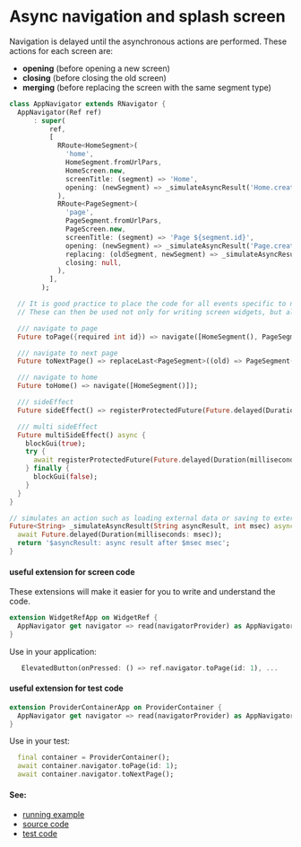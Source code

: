 # Async navigation and splash screen

Navigation is delayed until the asynchronous actions are performed. These actions for each screen are:
- **opening** (before opening a new screen)
- **closing** (before closing the old screen)
- **merging** (before replacing the screen with the same segment type)

```dart
class AppNavigator extends RNavigator {
  AppNavigator(Ref ref)
      : super(
          ref,
          [
            RRoute<HomeSegment>(
              'home',
              HomeSegment.fromUrlPars,
              HomeScreen.new,
              screenTitle: (segment) => 'Home',
              opening: (newSegment) => _simulateAsyncResult('Home.creating', 2000),
            ),
            RRoute<PageSegment>(
              'page',
              PageSegment.fromUrlPars,
              PageScreen.new,
              screenTitle: (segment) => 'Page ${segment.id}',
              opening: (newSegment) => _simulateAsyncResult('Page.creating', 240),
              replacing: (oldSegment, newSegment) => _simulateAsyncResult('Page.merging', 800),
              closing: null,
            ),
          ],
        );

  // It is good practice to place the code for all events specific to navigation in AppNavigator.
  // These can then be used not only for writing screen widgets, but also for testing.

  /// navigate to page
  Future toPage({required int id}) => navigate([HomeSegment(), PageSegment(id: id)]);

  /// navigate to next page
  Future toNextPage() => replaceLast<PageSegment>((old) => PageSegment(id: old.id + 1));

  /// navigate to home
  Future toHome() => navigate([HomeSegment()]);

  /// sideEffect
  Future sideEffect() => registerProtectedFuture(Future.delayed(Duration(milliseconds: 5000)));

  /// multi sideEffect
  Future multiSideEffect() async {
    blockGui(true);
    try {
      await registerProtectedFuture(Future.delayed(Duration(milliseconds: 5000)));
    } finally {
      blockGui(false);
    }
  }
}

// simulates an action such as loading external data or saving to external storage
Future<String> _simulateAsyncResult(String asyncResult, int msec) async {
  await Future.delayed(Duration(milliseconds: msec));
  return '$asyncResult: async result after $msec msec';
}
```

#### useful extension for screen code

These extensions will make it easier for you to write and understand the code.

```dart
extension WidgetRefApp on WidgetRef {
  AppNavigator get navigator => read(navigatorProvider) as AppNavigator;
}
```

Use in your application:

```dart
   ElevatedButton(onPressed: () => ref.navigator.toPage(id: 1), ...
```

#### useful extension for test code

```dart 
extension ProviderContainerApp on ProviderContainer {
  AppNavigator get navigator => read(navigatorProvider) as AppNavigator;
}
```

Use in your test:

```dart
  final container = ProviderContainer();
  await container.navigator.toPage(id: 1);
  await container.navigator.toNextPage();
```

#### See:

- [running example](https://pavelpz.github.io/doc_async/)
- [source code](https://github.com/PavelPZ/riverpod_navigator/blob/main/examples/doc/lib/async.dart)
- [test code](https://github.com/PavelPZ/riverpod_navigator/blob/main/examples/doc/test/async_test.dart)

